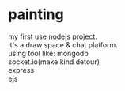 # painting

my first use nodejs project.<br>
it's a draw space & chat platform.<br>
using tool like:
mongodb<br>
socket.io(make kind detour)<br>
express<br>
ejs<br>
